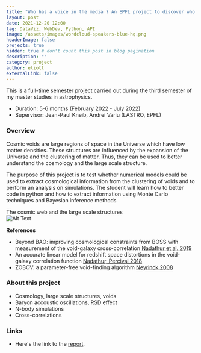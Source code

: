 ```yaml
---
title: "Who has a voice in the media ? An EPFL project to discover who gets to be quoted in newspapers"
layout: post
date: 2021-12-20 12:00
tag: DataViz, WebDev, Python, API
image: /assets/images/wordcloud-speakers-blue-hq.png
headerImage: false
projects: true
hidden: true # don't count this post in blog pagination
description: ""
category: project
author: eliott
externalLink: false
---
```

This is a full-time semester project carried out during the third semester of my master studies in astrophysics. 
* Duration: 5-6 months (February 2022 - July 2022)
* Supervisor: Jean-Paul Kneib, Andrei Variu (LASTRO, EPFL) 

### Overview

Cosmic voids are large regions of space in the Universe which have low matter densities. These structures are influenced by the expansion of the Universe and the clustering of matter. Thus, they can be used to better understand the cosmology and the large scale structure.

The purpose of this project is to test whether numerical models could be used to extract cosmological information from the clustering of voids and to perform an analysis on simulations.
The student will learn how to better code in python and how to extract information using Monte Carlo techniques and Bayesian inference methods

<figcaption class="caption"> The cosmic web and the large scale structures </figcaption>
<img class="image" src="/assets/images/cosmicweb.png" alt="Alt Text">


**References**
* Beyond BAO: improving cosmological constraints from BOSS with measurement of the void-galaxy cross-correlation [Nadathur et al. 2019](https://arxiv.org/abs/1904.01030)
* An accurate linear model for redshift space distortions in the void-galaxy correlation function [Nadathur, Percival 2018](https://arxiv.org/abs/1712.07575)
* ZOBOV: a parameter-free void-finding algorithm [Neyrinck 2008](https://arxiv.org/abs/0712.3049)

### About this project
* Cosmology, large scale structures, voids
* Baryon accoustic oscillations, RSD effect
* N-body simulations
* Cross-correlations

### Links
* Here's the link to the [report]().
